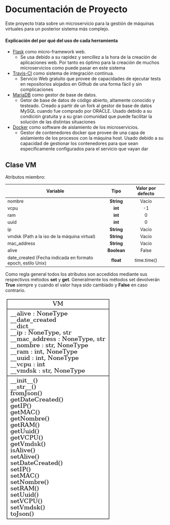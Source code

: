 # Documentación de Proyecto

Este proyecto trata sobre un microservicio para la gestión de máquinas virtuales para un posterior
sistema más complejo.



#### Explicación del por qué del uso de cada herramienta

- [Flask](http://flask.pocoo.org/) como micro-framework web.
  - Se usa debido a su rapidez y sencillez a la hora de la creación de aplicaciones web. Por tanto es óptimo para la creación de muchos microservicios como puede pasar en este sistema
- [Travis-CI](https://travis-ci.org) como sistema de integración continua.
  - Servicio Web gratuito que provee de capacidades de ejecutar tests en repositorios alojados en Github de una forma fácil y sin complicaciones
- [MariaDB](https://github.com/MariaDB/server) como gestor de base de datos.
  - Getor de base de datos de código abierto, altamente conocido y testeado. Creado a partir de un fork al gestor de base de datos MySQL cuando fue comprado por ORACLE. Usado debido a su condición gratuita y a su gran comunidad que puede facilitar la solución de las distintas situaciones
- [Docker](https://github.com/docker/cli) como software de aislamiento de los microservicios.
  - Gestor de contenedores docker que provee de una capa de aislamiento de los procesos con la máquina host. Usado debido a su capacidad de gestionar los contenedores para que sean especificamente configurados para el servicio que vayan dar

## Clase VM

Atributos miembro:

| Variable                                                    |    Tipo     | Valor por defecto |
| ----------------------------------------------------------- | :---------: | :---------------: |
| nombre                                                      | **String**  |       Vacío       |
| vcpu                                                        |   **int**   |        -1         |
| ram                                                         |   **int**   |         0         |
| uuid                                                        |   **int**   |         0         |
| ip                                                          | **String**  |       Vacío       |
| vmdsk (Path a la iso de la máquina virtual)                 | **String**  |       Vacío       |
| mac_address                                                 | **String**  |       Vacío       |
| alive                                                       | **Boolean** |       False       |
| date_created (Fecha indicada en formato epoch, estilo Unix) |  **float**  |    time.time()    |

Como regla general todos los atributos son accedidos mediante sus respectivos métodos **set** y **get**. Generalmente los métodos set devolverán **True** siempre y cuando el valor haya sido cambiado y **False** en caso contrario.

![UML VM](https://raw.githubusercontent.com/jcpulido97/ProyectoIV/master/doc/VM.png)





